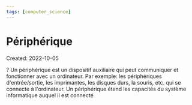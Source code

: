 ```yaml
---
tags: [computer_science] 
---
```

# Périphérique
Created: 2022-10-05

?
Un périphérique est un dispositif auxiliaire qui peut communiquer et fonctionner avec un ordinateur. Par exemple: les périphériques d'entrée/sortie, les imprimantes, les disques durs, la souris, etc. qui se connecte à l'ordinateur.
Un périphérique étend les capacités du système informatique auquel il est connecté
<!--SR:!2024-04-09,105,170-->